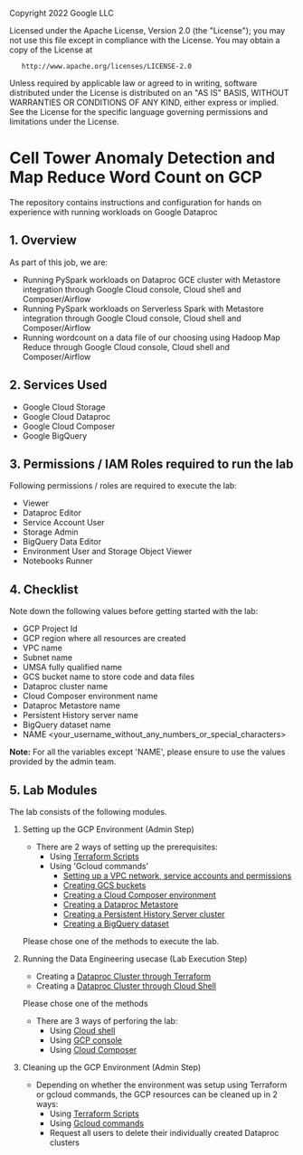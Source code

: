 <!---->
  Copyright 2022 Google LLC
 
  Licensed under the Apache License, Version 2.0 (the "License");
  you may not use this file except in compliance with the License.
  You may obtain a copy of the License at
 
       http://www.apache.org/licenses/LICENSE-2.0
 
  Unless required by applicable law or agreed to in writing, software
  distributed under the License is distributed on an "AS IS" BASIS,
  WITHOUT WARRANTIES OR CONDITIONS OF ANY KIND, either express or implied.
  See the License for the specific language governing permissions and
  limitations under the License.
 <!---->

# Cell Tower Anomaly Detection and Map Reduce Word Count on GCP

The repository contains instructions and configuration for hands on experience with running workloads on Google Dataproc

## 1. Overview

As part of this job, we are:
- Running PySpark workloads on Dataproc GCE cluster with Metastore integration through Google Cloud console, Cloud shell and Composer/Airflow
- Running PySpark workloads on Serverless Spark with Metastore integration through Google Cloud console, Cloud shell and Composer/Airflow
- Running wordcount on a data file of our choosing using Hadoop Map Reduce through Google Cloud console, Cloud shell and Composer/Airflow

## 2. Services Used

* Google Cloud Storage
* Google Cloud Dataproc
* Google Cloud Composer
* Google BigQuery

## 3. Permissions / IAM Roles required to run the lab

Following permissions / roles are required to execute the lab:

- Viewer
- Dataproc Editor
- Service Account User
- Storage Admin
- BigQuery Data Editor
- Environment User and Storage Object Viewer
- Notebooks Runner


## 4. Checklist

Note down the following values before getting started with the lab:

- GCP Project Id
- GCP region where all resources are created
- VPC name
- Subnet name
- UMSA fully qualified name
- GCS bucket name to store code and data files
- Dataproc cluster name
- Cloud Composer environment name
- Dataproc Metastore name
- Persistent History server name
- BigQuery dataset name
- NAME <your_username_without_any_numbers_or_special_characters>

**Note:** For all the variables except 'NAME', please ensure to use the values provided by the admin team.


   
## 5. Lab Modules
The lab consists of the following modules.

1. Setting up the GCP Environment (Admin Step)
    - There are 2 ways of setting up the prerequisites:
        - Using [Terraform Scripts](02-prerequisites/terraform/gcp-prerequisites-terraform.md)
        - Using 'Gcloud commands'
            - [Setting up a VPC network, service accounts and permissions](02-prerequisites/cloud-shell/01-gcp-prerequisites-cloud-shell.md)
            - [Creating GCS buckets](02-prerequisites/cloud-shell/02-bucket-creation-files-upload-cloud-shell.md)
            - [Creating a Cloud Composer environment](02-prerequisites/cloud-shell/03-composer-creation-cloud-shell.md)
            - [Creating a Dataproc Metastore](02-prerequisites/cloud-shell/04-metastore-creation-cloud-shell.md)
            - [Creating a Persistent History Server cluster](02-prerequisites/cloud-shell/06-phs-cluster-creation-cloud-shell.md)
            - [Creating a BigQuery dataset](02-prerequisites/cloud-shell/07-bigquery-dataset-creation-cloud-shell.md)
             
    Please chose one of the methods to execute the lab.

2. Running the Data Engineering usecase (Lab Execution Step)
    - Creating a [Dataproc Cluster through Terraform](02-prerequisites/terraform/terraform-user.md)
    - Creating a [Dataproc Cluster through Cloud Shell](02-prerequisites/cloud-shell/05-dataproc-cluster-creation-cloud-shell.md)

    Please chose one of the methods
    
    - There are 3 ways of perforing the lab:
        - Using [Cloud shell](03-execution-instructions/gcloud-execution.md)
        - Using [GCP console](03-execution-instructions/console-execution.md)
        - Using [Cloud Composer](03-execution-instructions/airflow-execution.md)
3. Cleaning up the GCP Environment (Admin Step)
    - Depending on whether the environment was setup using Terraform or gcloud commands, the GCP resources can be cleaned up in 2 ways:
        - Using [Terraform Scripts](04-cleanup/cleanup-terraform.md)
        - Using [Gcloud commands](04-cleanup/cleanup-cloud-shell.md)
        - Request all users to delete their individually created Dataproc clusters
